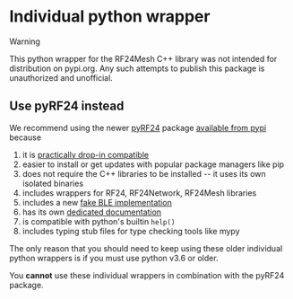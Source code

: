 # Individual python wrapper

> [!warning]
> This python wrapper for the RF24Mesh C++ library was not intended
> for distribution on pypi.org. Any such attempts to publish this package
> is unauthorized and unofficial.

## Use pyRF24 instead

We recommend using the newer [pyRF24](https://github.com/nRF24/pyRF24) package
[available from pypi](https://pypi.org/project/pyrf24/) because

1. it is [practically drop-in compatible](https://nrf24.github.io/pyRF24/#migrating-to-pyrf24)
2. easier to install or get updates with popular package managers like pip
3. does not require the C++ libraries to be installed -- it uses its own isolated binaries
4. includes wrappers for RF24, RF24Network, RF24Mesh libraries
5. includes a new [fake BLE implementation](https://nrf24.github.io/pyRF24/ble_api.html)
6. has its own [dedicated documentation](https://nRF24.github.io/pyRF24)
7. is compatible with python's builtin `help()`
8. includes typing stub files for type checking tools like mypy

The only reason that you should need to keep using these older individual python
wrappers is if you must use python v3.6 or older.

You **cannot** use these individual wrappers in combination with the pyRF24 package.
